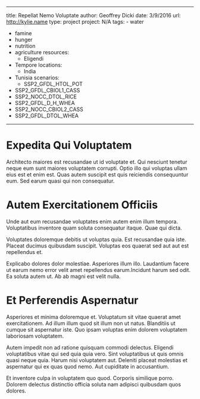 ---
  title: Repellat Nemo Voluptate
  author: Geoffrey Dicki
  date: 3/9/2016
  url: http://kylie.name
  type: project
  project: N/A
  tags:
    - water
  - famine
  - hunger
  - nutrition
  - agriculture
  resources:
    - Eligendi
  - Tempore
  locations:
    - India
  - Tunisia
  scenarios:
    - SSP2_GFDL_HTOL_POT
  - SSP2_GFDL_CBIOL1_CASS
  - SSP2_NOCC_DTOL_RICE
  - SSP2_GFDL_D_H_WHEA
  - SSP2_NOCC_CBIOL2_CASS
  - SSP2_GFDL_DTOL_WHEA
  ---
  # Expedita Qui Voluptatem
Architecto maiores est recusandae ut id voluptate et. Qui nesciunt tenetur neque eum sunt maiores voluptatem corrupti. Optio illo qui voluptas ullam eius est et enim est. Quas autem suscipit est quis reiciendis consequuntur eum. Sed earum quasi qui non consequatur.

# Autem Exercitationem Officiis
Unde aut eum recusandae voluptates enim autem enim illum tempora. Voluptatibus inventore quam soluta consequatur itaque. Quae qui dicta.
 Voluptates doloremque debitis ut voluptas quia. Est recusandae quia iste. Placeat ducimus quibusdam suscipit. Voluptas eos quaerat sed aut aut est repellendus et.
 Explicabo dolores dolor molestiae. Asperiores illum illo. Laudantium facere ut earum nemo error velit amet repellendus earum.Incidunt harum sed odit. Ea soluta autem ut. Ab ab magni est velit nulla.

# Et Perferendis Aspernatur
Asperiores et minima doloremque et. Voluptatum sit vitae quaerat amet exercitationem. Ad illum illum quod sit illum non ut natus. Blanditiis ut cumque sit aspernatur iste. Quo ipsam voluptas enim dolorem voluptatem laboriosam voluptatem.
 Autem impedit non ad ratione quisquam commodi delectus. Eligendi voluptatibus vitae qui sed quia quia vero. Sint voluptatibus ut quis omnis quasi neque quia. Harum nisi voluptatem aut. Deleniti placeat molestias et aspernatur qui ex quas quod nemo. Aut cupiditate in accusantium.
 Et inventore culpa in voluptatem quo quod. Corporis similique porro. Dolorem delectus distinctio officia soluta nam adipisci quibusdam quos dolores.
